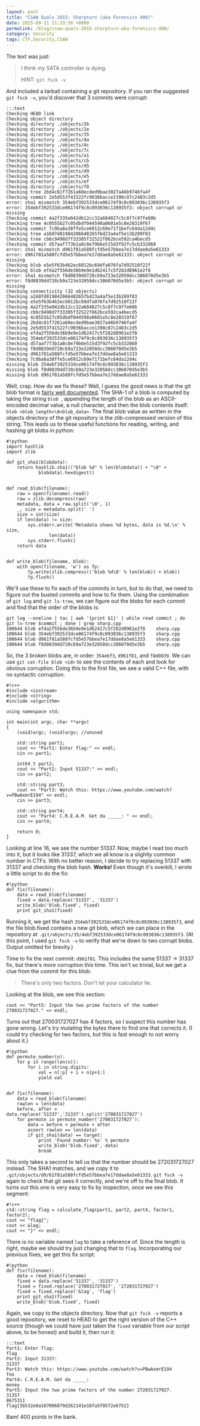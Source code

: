 ```yaml
---
layout: post
title: "CSAW Quals 2015: Sharpturn (aka Forensics 400)"
date: 2015-09-21 21:33:58 +0000
permalink: /blog/csaw-quals-2015-sharpturn-aka-forensics-400/
category: Security
tags: CTF,Security,CSAW
---
```

The text was just:

> I think my SATA controller is dying.
>
> HINT: `git fsck -v`

And included a tarball containing a git repository.  If you ran the suggested `git fsck -v`, you'd discover that 3 commits were corrupt:

    :::text
    Checking HEAD link
    Checking object directory
    Checking directory ./objects/2b
    Checking directory ./objects/2e
    Checking directory ./objects/35
    Checking directory ./objects/4a
    Checking directory ./objects/4c
    Checking directory ./objects/7c
    Checking directory ./objects/a1
    Checking directory ./objects/cb
    Checking directory ./objects/d5
    Checking directory ./objects/d9
    Checking directory ./objects/e5
    Checking directory ./objects/ef
    Checking directory ./objects/f8
    Checking tree 2bd4c81f7261a60ecded9bae3027a46b9746fa4f
    Checking commit 2e5d553f41522fc9036bacce1398c87c2483c2d5
    error: sha1 mismatch 354ebf392533dce06174f9c8c093036c138935f3
    error: 354ebf392533dce06174f9c8c093036c138935f3: object corrupt or missing
    Checking commit 4a2f335e042db12cc32a684827c5c8f7c97fe60b
    Checking tree 4c0555b27c05dbdf044598a0601e5c8e28319f67
    Checking commit 7c9ba8a38ffe5ce6912c69e7171befc64da12d4c
    Checking tree a1607d81984206648265fbd23a4af5e13b289f83
    Checking tree cb6c9498d7f33305f32522f862bce592ca4becd5
    Checking commit d57aaf773b1a8c8e79b6e515d3f92fc5cb332860
    error: sha1 mismatch d961f81a588fcfd5e57bbea7e17ddae8a5e61333
    error: d961f81a588fcfd5e57bbea7e17ddae8a5e61333: object corrupt or missing
    Checking blob e5e5f63b462ec6012bc69dfa076fa7d92510f22f
    Checking blob efda2f556de36b9e9e1d62417c5f282d8961e2f8
    error: sha1 mismatch f8d0839dd728cb9a723e32058dcc386070d5e3b5
    error: f8d0839dd728cb9a723e32058dcc386070d5e3b5: object corrupt or missing
    Checking connectivity (32 objects)
    Checking a1607d81984206648265fbd23a4af5e13b289f83
    Checking e5e5f63b462ec6012bc69dfa076fa7d92510f22f
    Checking 4a2f335e042db12cc32a684827c5c8f7c97fe60b
    Checking cb6c9498d7f33305f32522f862bce592ca4becd5
    Checking 4c0555b27c05dbdf044598a0601e5c8e28319f67
    Checking 2bd4c81f7261a60ecded9bae3027a46b9746fa4f
    Checking 2e5d553f41522fc9036bacce1398c87c2483c2d5
    Checking efda2f556de36b9e9e1d62417c5f282d8961e2f8
    Checking 354ebf392533dce06174f9c8c093036c138935f3
    Checking d57aaf773b1a8c8e79b6e515d3f92fc5cb332860
    Checking f8d0839dd728cb9a723e32058dcc386070d5e3b5
    Checking d961f81a588fcfd5e57bbea7e17ddae8a5e61333
    Checking 7c9ba8a38ffe5ce6912c69e7171befc64da12d4c
    missing blob 354ebf392533dce06174f9c8c093036c138935f3
    missing blob f8d0839dd728cb9a723e32058dcc386070d5e3b5
    missing blob d961f81a588fcfd5e57bbea7e17ddae8a5e61333

Well, crap.  How do we fix these?  Well, I guess the good news is that the git blob format is [fairly well documented](https://git-scm.com/book/en/v2/Git-Internals-Git-Objects).  The SHA-1 of a blob is computed by taking the string `blob `, appending the length of the blob as an ASCII-encoded decimal value, a null character, and then the blob contents itself: `blob <blob_length>\0<blob_data>`.  The final blob value as written in the objects directory of the git repository is the zlib-compressed version of this string.  This leads us to these useful functions for reading, writing, and hashing git blobs in python:

    #!python
    import hashlib
    import zlib
    
    def git_sha1(blobdata):
        return hashlib.sha1(("blob %d" % len(blobdata)) + "\0" +
                blobdata).hexdigest()
    
    
    def read_blob(filename):
        raw = open(filename).read()
        raw = zlib.decompress(raw)
        metadata, data = raw.split('\0', 1)
        _, size = metadata.split(' ')
        size = int(size)
        if len(data) != size:
            sys.stderr.write('Metadata shows %d bytes, data is %d.\n' % size,
                    len(data))
            sys.stderr.flush()
        return data
    
    
    def write_blob(filename, blob):
        with open(filename, 'w') as fp:
            fp.write(zlib.compress(('blob %d\0' % len(blob)) + blob))
            fp.flush()


We'll use these to fix each of the commits in turn, but to do that, we need to figure out the busted commits and how to fix them.  Using the combination of `git log` and `git ls-tree`, we can figure out the blobs for each commit and find that the order of the blobs is:

    git log --oneline | tac | awk '{print $1}' | while read commit ; do git ls-tree $commit ; done | grep sharp.cpp
    100644 blob efda2f556de36b9e9e1d62417c5f282d8961e2f8	sharp.cpp
    100644 blob 354ebf392533dce06174f9c8c093036c138935f3	sharp.cpp
    100644 blob d961f81a588fcfd5e57bbea7e17ddae8a5e61333	sharp.cpp
    100644 blob f8d0839dd728cb9a723e32058dcc386070d5e3b5	sharp.cpp

So, the 3 broken blobs are, in order: `354ebf3`, `d961f81`, and `f8d0839`.  We can use `git cat-file blob <id>` to see the contents of each and look for obvious corruption.  Doing this to the first file, we see a valid C++ file, with no syntactic corruption.

    #!c++
    #include <iostream>
    #include <string>
    #include <algorithm>
    
    using namespace std;
    
    int main(int argc, char **argv)
    {
    	(void)argc; (void)argv; //unused
    
    	std::string part1;
    	cout << "Part1: Enter flag:" << endl;
    	cin >> part1;
    
    	int64_t part2;
    	cout << "Part2: Input 51337:" << endl;
    	cin >> part2;
    
    	std::string part3;
    	cout << "Part3: Watch this: https://www.youtube.com/watch?v=PBwAxmrE194" << endl;
    	cin >> part3;
    
    	std::string part4;
    	cout << "Part4: C.R.E.A.M. Get da _____: " << endl;
    	cin >> part4;
    
    	return 0;
    }

Looking at line 16, we see the number 51337.  Now, maybe I read too much into it, but it looks like 31337, which we all know is a slightly common number in CTFs.  With no better reason, I decide to try replacing 51337 with 31337 and checking the blob hash.  **Works!**  Even though it's overkill, I wrote a little script to do the fix:

    #!python
    def fix(filename):
        data = read_blob(filename)
        fixed = data.replace('51337', '31337')
        write_blob('blob.fixed', fixed)
        print git_sha1(fixed)

Running it, we get the hash `354ebf392533dce06174f9c8c093036c138935f3`, and the file blob.fixed contains a new git blob, which we can place in the repository at `.git/objects/35/4ebf392533dce06174f9c8c093036c138935f3`.  (At this point, I used `git fsck -v` to verify that we're down to two corrupt blobs.  Output omitted for brevity.)

Time to fix the next commit: `d961f81`.  This includes the same 51337 -> 31337 fix, but there's more corruption this time.  This isn't so trivial, but we get a clue from the commit for this blob:

> There's only two factors. Don't let your calculator lie.

Looking at the blob, we see this section:

    cout << "Part5: Input the two prime factors of the number 270031727027." << endl;

Turns out that 270031727027 has 4 factors, so I suspect this number has gone wrong.  Let's try mutating the bytes there to find one that corrects it.  (I could try checking for two factors, but this is fast enough to not worry about it.)

    #!python
    def permute_number(n):
        for p in range(len(n)):
            for i in string.digits:
                val = n[:p] + i + n[p+1:]
                yield val
    
    
    def fix(filename):
        data = read_blob(filename)
        rawlen = len(data)
        before, after = data.replace('51337','31337').split('270031727027')
        for permute in permute_number('270031727027'):
            data = before + permute + after
            assert rawlen == len(data)
            if git_sha1(data) == target:
                print 'Found number: %s' % permute
                write_blob('blob.fixed', data)            
                break

This only takes a second to tell us that the number should be 272031727027 instead.  The SHA1 matches, and we copy it to `.git/objects/d9/61f81a588fcfd5e57bbea7e17ddae8a5e61333`.  `git fsck -v` again to check that git sees it correctly, and we're off to the final blob.  It turns out this one is very easy to fix by inspection, once we see this segment:

    #!c++
    std::string flag = calculate_flag(part1, part2, part4, factor1, factor2);
    cout << "flag{";
    cout << &lag;
    cout << "}" << endl;

There is no variable named `lag` to take a reference of.  Since the length is right, maybe we should try just changing that to `flag`.  Incorporating our previous fixes, we get this fix script:

    #!python
    def fix(filename):
        data = read_blob(filename)
        fixed = data.replace('51337', '31337')
        fixed = fixed.replace('270031727027', '272031727027')
        fixed = fixed.replace('&lag', 'flag')
        print git_sha1(fixed)
        write_blob('blob.fixed', fixed)

Again, we copy to the objects directory.  Now that `git fsck -v` reports a good repository, we reset to HEAD to get the right version of the C++ source (though we could have just taken the `fixed` variable from our script above, to be honest) and build it, then run it:

    :::text
    Part1: Enter flag:
    flag
    Part2: Input 31337:
    31337
    Part3: Watch this: https://www.youtube.com/watch?v=PBwAxmrE194
    foo
    Part4: C.R.E.A.M. Get da _____: 
    money
    Part5: Input the two prime factors of the number 272031727027.
    31357
    8675311
    flag{3b532e0a187006879d262141e16fa5f05f2e6752}

Bam!  400 points in the bank.
